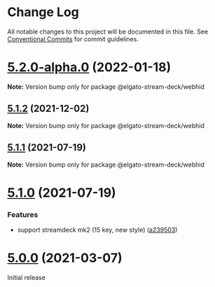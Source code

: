 # Change Log

All notable changes to this project will be documented in this file.
See [Conventional Commits](https://conventionalcommits.org) for commit guidelines.

# [5.2.0-alpha.0](https://github.com/julusian/node-elgato-stream-deck/compare/v5.1.2...v5.2.0-alpha.0) (2022-01-18)

**Note:** Version bump only for package @elgato-stream-deck/webhid





## [5.1.2](https://github.com/julusian/node-elgato-stream-deck/compare/v5.1.1...v5.1.2) (2021-12-02)

**Note:** Version bump only for package @elgato-stream-deck/webhid





## [5.1.1](https://github.com/julusian/node-elgato-stream-deck/compare/v5.1.0...v5.1.1) (2021-07-19)

**Note:** Version bump only for package @elgato-stream-deck/webhid





# [5.1.0](https://github.com/julusian/node-elgato-stream-deck/compare/v5.0.0...v5.1.0) (2021-07-19)


### Features

* support streamdeck mk2 (15 key, new style) ([a239503](https://github.com/julusian/node-elgato-stream-deck/commit/a239503b2edf7d4a6dae780ffa5e7dfe481d8cd8))





# [5.0.0](https://github.com/julusian/node-elgato-stream-deck/compare/v4.0.0...v5.0.0) (2021-03-07)

Initial release
